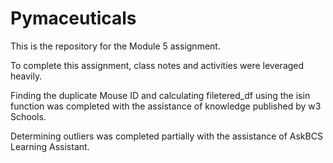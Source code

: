 # Pymaceuticals
This is the repository for the Module 5 assignment. 

To complete this assignment, class notes and activities were leveraged heavily.

Finding the duplicate Mouse ID and calculating filetered_df using the isin function was completed with the assistance of knowledge published by w3 Schools.

Determining outliers was completed partially with the assistance of AskBCS Learning Assistant.



